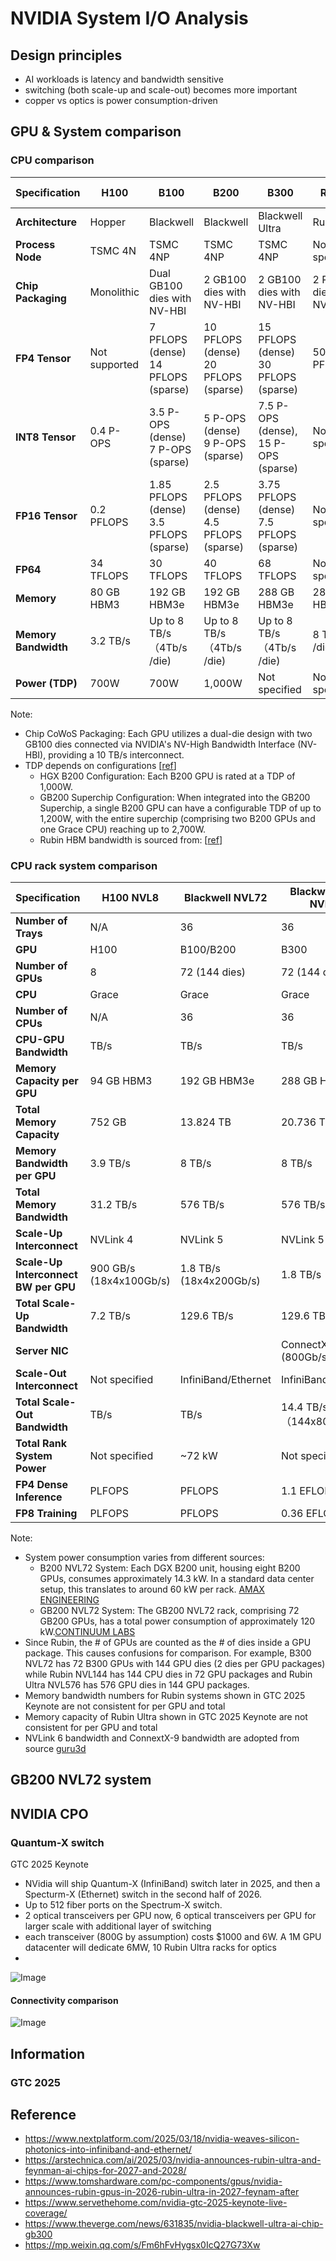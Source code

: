 # NVIDIA System I/O Analysis

## Design principles
- AI workloads is latency and bandwidth sensitive
- switching (both scale-up and scale-out) becomes more important
- copper vs optics is power consumption-driven


## GPU & System comparison

### CPU comparison

| Specification                  | H100          | B100                                 | B200                                 | B300                                 | Rubin         | Rubin Ultra    |
|----------------------|---------------|--------------------------------------|--------------------------------------|--------------------------------------|---------------|---------------|
| **Architecture**     | Hopper        | Blackwell                            | Blackwell                            | Blackwell Ultra                      | Rubin         | Rubin Ultra    |
| **Process Node**     | TSMC 4N       | TSMC 4NP                             | TSMC 4NP                             | TSMC 4NP                             | Not specified | Not specified |
| **Chip Packaging**   | Monolithic    | Dual GB100 dies with NV-HBI          | 2 GB100 dies with NV-HBI             | 2 GB100 dies with NV-HBI             | 2 Rubin dies with NV-HBI | 4 Rubin dies with NV-HBI  |
| **FP4 Tensor**       | Not supported | 7 PFLOPS (dense) <br> 14 PFLOPS (sparse) | 10 PFLOPS (dense) <br> 20 PFLOPS (sparse) | 15 PFLOPS (dense) <br> 30 PFLOPS (sparse) | 50 PFLOPS | 100 PFLOPS |
| **INT8 Tensor**      | 0.4 P-OPS     | 3.5 P-OPS (dense) <br> 7 P-OPS (sparse) | 5 P-OPS (dense) <br> 9 P-OPS (sparse) | 7.5 P-OPS (dense), 15 P-OPS (sparse) | Not specified | Not specified |
| **FP16 Tensor**      | 0.2 PFLOPS    | 1.85 PFLOPS (dense) <br> 3.5 PFLOPS (sparse) | 2.5 PFLOPS (dense) <br> 4.5 PFLOPS (sparse) | 3.75 PFLOPS (dense) <br> 7.5 PFLOPS (sparse) | Not specified | Not specified |
| **FP64**             | 34 TFLOPS     | 30 TFLOPS                            | 40 TFLOPS                            | 68 TFLOPS                            | Not specified | Not specified |
| **Memory**           | 80 GB HBM3    | 192 GB HBM3e                         | 192 GB HBM3e                          | 288 GB HBM3e                        | 288 GB HBM4 | 1 TB HBM4e |
| **Memory Bandwidth** | 3.2 TB/s      | Up to 8 TB/s （4Tb/s /die)           | Up to 8 TB/s  （4Tb/s /die)           | Up to 8 TB/s    （4Tb/s /die)       | 8 TB/s /die | 8 TB/s /die |
| **Power (TDP)**      | 700W          | 700W                                 | 1,000W                                | Not specified                       | Not specified | Not specified |


Note:
- Chip CoWoS Packaging: Each GPU utilizes a dual-die design with two GB100 dies connected via NVIDIA's NV-High Bandwidth Interface (NV-HBI), providing a 10 TB/s interconnect.
- TDP depends on configurations [[ref](https://www.tomshardware.com/pc-components/gpus/nvidias-next-gen-ai-gpu-revealed-blackwell-b200-gpu-delivers-up-to-20-petaflops-of-compute-and-massive-improvements-over-hopper-h100?utm_source=chatgpt.com)]
  - HGX B200 Configuration: Each B200 GPU is rated at a TDP of 1,000W. 
  - GB200 Superchip Configuration: When integrated into the GB200 Superchip, a single B200 GPU can have a configurable TDP of up to 1,200W, with the entire superchip (comprising two B200 GPUs and one Grace CPU) reaching up to 2,700W.
  - Rubin HBM bandwidth is sourced from: [[ref](https://www.theregister.com/2025/03/29/nvidia_moores_law/)]

### CPU rack system comparison

| Specification                  | H100 NVL8 | Blackwell NVL72 | Blackwell Ultra NVL72 | Rubin NVL144 | Rubin Ultra NVL576 |
|--------------------------------|-----------|------------|------------|--------------|--------------|
| **Number of Trays**            | N/A       | 36         | 36         | 36           | 36           |
| **GPU**                        | H100      | B100/B200  | B300       | Rubin        | Rubin Ultra  |
| **Number of GPUs**             | 8         | 72 (144 dies) | 72 (144 dies) | 144 dies | 576 dies   |
| **CPU**                        | Grace     | Grace      | Grace      | Vera         | Vera         |
| **Number of CPUs**             | N/A       | 36         | 36         | 36?          | 36?          |
| **CPU-GPU Bandwidth**          |  TB/s  |  TB/s |  TB/s | 1.8 TB/s | 1.8 TB/s |
| **Memory Capacity per GPU**    | 94 GB HBM3 | 192 GB HBM3e | 288 GB HBM3e | 520 GB HBM4 | 1 TB HBM4e |
| **Total Memory Capacity**      | 752 GB    | 13.824 TB | 20.736 TB | 75 TB | 365 TB (inconsistent with 1TB*144) |
| **Memory Bandwidth per GPU**   | 3.9 TB/s  | 8 TB/s | 8 TB/s | 13 TB/s | ? TB/s |
| **Total Memory Bandwidth**     | 31.2 TB/s | 576 TB/s | 576 TB/s | ? TB/s | 4500 TB/s |
| **Scale-Up Interconnect**      | NVLink 4  | NVLink 5 | NVLink 5 | NVLink 6 | NVLink 7 |
| **Scale-Up Interconnect BW per GPU** | 900 GB/s (18x4x100Gb/s) | 1.8 TB/s (18x4x200Gb/s) | 1.8 TB/s | 3.6 TB/s (18x4x400Gb/s?) | ? TB/s (?) |
| **Total Scale-Up Bandwidth**  | 7.2 TB/s | 129.6 TB/s | 129.6 TB/s | 260 TB/s | 1.5 PB/s |
| **Server NIC**                 |     |   | ConnectX-8 (800Gb/s) | ConnectX-9 (1.6Tb/s) | ConnectX-9 (1.6T/s) |
| **Scale-Out Interconnect**     | Not specified | InfiniBand/Ethernet | InfiniBand/Ethernet | InfiniBand/Ethernet | InfiniBand/Ethernet |
| **Total Scale-Out Bandwidth**  |  TB/s |  TB/s | 14.4 TB/s （144x800Gb/s) | 28.8 TB/s (144x1.6Tb/s) | 115.2 TB/s (576x1.6Tb/s?) |
| **Total Rank System Power**    | Not specified | ~72 kW | Not specified | Not specified | 600 kW |
| **FP4 Dense Inference**        | PLFOPS |  PFLOPS | 1.1 EFLOPS | 3.6 EFLOPS | 15 EFLOPS |
| **FP8 Training**               | PLFOPS |  PFLOPS | 0.36 EFLOPS | 1.2 EFLOPS | 5 EFLOPS |

Note:
- System power consumption varies from different sources:
  - B200 NVL72 System: Each DGX B200 unit, housing eight B200 GPUs, consumes approximately 14.3 kW. In a standard data center setup, this translates to around 60 kW per rack. [AMAX ENGINEERING](https://www.amax.com/comparing-nvidia-blackwell-configurations/?utm_source=chatgpt.com)
  - GB200 NVL72 System: The GB200 NVL72 rack, comprising 72 GB200 GPUs, has a total power consumption of approximately 120 kW.[CONTINUUM LABS](https://training.continuumlabs.ai/infrastructure/servers-and-chips/nvidia-gb200-nvl72?utm_source=chatgpt.com)
- Since Rubin, the # of GPUs are counted as the # of dies inside a GPU package. This causes confusions for comparison. For example, B300 NVL72 has 72 B300 GPUs with 144 GPU dies (2 dies per GPU packages) while Rubin NVL144 has 144 CPU dies in 72 GPU packages and Rubin Ultra NVL576 has 576 GPU dies in 144 GPU packages. 
- Memory bandwidth numbers for Rubin systems shown in GTC 2025 Keynote are not consistent for per GPU and total
- Memory capacity of Rubin Ultra shown in GTC 2025 Keynote are not consistent for per GPU and total
- NVLink 6 bandwidth and ConnextX-9 bandwidth are adopted from source [guru3d](https://www.guru3d.com/story/nvidia-confirms-nextgeneration-architecture-is-based-on-vera-rubin-gpu/)


## GB200 NVL72 system


## NVIDIA CPO

### Quantum-X switch
GTC 2025 Keynote
- NVidia will ship Quantum-X (InfiniBand) switch later in 2025, and then a Specturm-X (Ethernet) switch in the second half of 2026.
- Up to 512 fiber ports on the Spectrum-X switch.
- 2 optical transceivers per GPU now, 6 optical transceivers per GPU for larger scale with additional layer of switching
- each transceiver (800G by assumption) costs $1000 and 6W. A 1M GPU datacenter will dedicate 6MW, 10 Rubin Ultra racks for optics
- 

![Image](https://github.com/user-attachments/assets/60a30901-0052-4e77-aa3c-196377bcd09d)

#### Connectivity comparison
![Image](https://github.com/user-attachments/assets/5c34ec4a-951b-42de-817a-ff58e0f8c059)


## Information
### GTC 2025


## Reference
- https://www.nextplatform.com/2025/03/18/nvidia-weaves-silicon-photonics-into-infiniband-and-ethernet/
- https://arstechnica.com/ai/2025/03/nvidia-announces-rubin-ultra-and-feynman-ai-chips-for-2027-and-2028/
- https://www.tomshardware.com/pc-components/gpus/nvidia-announces-rubin-gpus-in-2026-rubin-ultra-in-2027-feynam-after
- https://www.servethehome.com/nvidia-gtc-2025-keynote-live-coverage/
- https://www.theverge.com/news/631835/nvidia-blackwell-ultra-ai-chip-gb300
- https://mp.weixin.qq.com/s/Fm6hFvHygsx0IcQ27G73Xw

